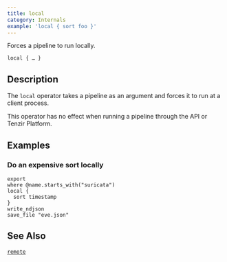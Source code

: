 ```yaml
---
title: local
category: Internals
example: 'local { sort foo }'
---
```


Forces a pipeline to run locally.

```tql
local { … }
```

## Description

The `local` operator takes a pipeline as an argument and forces it to run at a
client process.

This operator has no effect when running a pipeline through the API or Tenzir
Platform.

## Examples

### Do an expensive sort locally

```tql
export
where @name.starts_with("suricata")
local {
  sort timestamp
}
write_ndjson
save_file "eve.json"
```

## See Also

[`remote`](/reference/operators/remote)
